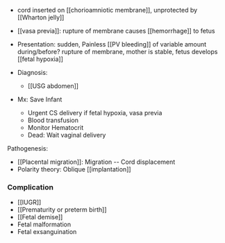 - cord inserted on [[chorioamniotic membrane]], unprotected by [[Wharton jelly]]
- [[vasa previa]]: rupture of membrane causes [[hemorrhage]] to fetus
- Presentation:  sudden, Painless [[PV bleeding]] of variable amount during/before? rupture of membrane, mother is stable, fetus develops [[fetal hypoxia]] 

- Diagnosis:
	- [[USG abdomen]] 
- Mx: Save Infant
	- Urgent CS delivery if fetal hypoxia, vasa previa
	- Blood transfusion
	- Monitor Hematocrit
	- Dead: Wait vaginal delivery

Pathogenesis:
- [[Placental migration]]: Migration -- Cord displacement
- Polarity theory: Oblique [[implantation]]

### Complication
- [[IUGR]]
- [[Prematurity or preterm birth]]
- [[Fetal demise]]
- Fetal malformation
- Fetal exsanguination


